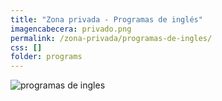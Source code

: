 ```yaml
---
title: "Zona privada - Programas de inglés"
imagencabecera: privado.png
permalink: /zona-privada/programas-de-ingles/
css: []
folder: programs
---
```


![programas de ingles](https://www.irishschool.org/assets/docs/programs/Screenshot_20240430-215131~2.png)
